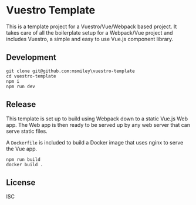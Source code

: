 # Vuestro Template

This is a template project for a Vuestro/Vue/Webpack based project. It takes care of all the boilerplate setup for a Webpack/Vue project and includes Vuestro, a simple and easy to use Vue.js component library.

## Development

```
git clone git@github.com:msmiley\vuestro-template
cd vuestro-template
npm i
npm run dev
```

## Release

This template is set up to build using Webpack down to a static Vue.js Web app. The Web app is then ready to be served up by any web server that can serve static files.

A `Dockerfile` is included to build a Docker image that uses nginx to serve the Vue app.


```
npm run build
docker build .
```

## License

ISC


